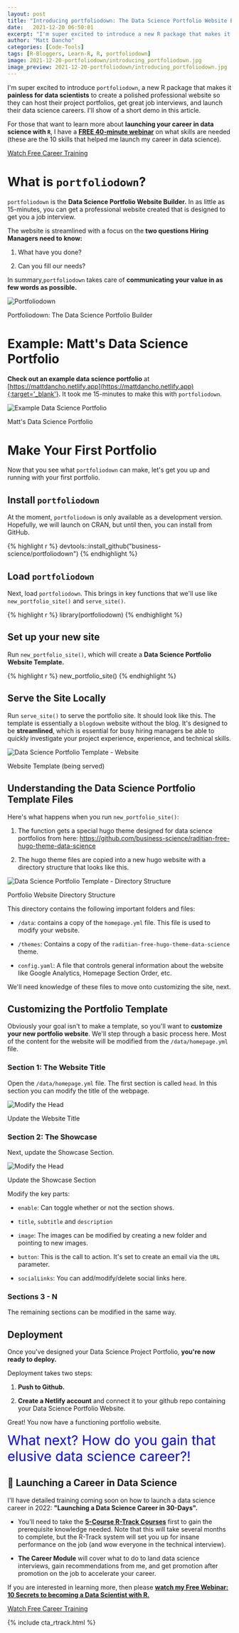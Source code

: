 ```yaml
---
layout: post
title: "Introducing portfoliodown: The Data Science Portfolio Website Builder"
date:   2021-12-20 06:50:01
excerpt: "I'm super excited to introduce a new R package that makes it painless for data scientists to create a professional."
author: "Matt Dancho"
categories: [Code-Tools]
tags: [R-Bloggers, Learn-R, R, portfoliodown]
image: 2021-12-20-portfoliodown/introducing_portfoliodown.jpg
image_preview: 2021-12-20-portfoliodown/introducing_portfoliodown.jpg
---
```


I'm super excited to introduce `portfoliodown`, a new R package that makes it __painless for data scientists__ to create a polished professional website so they can host their project portfolios, get great job interviews, and launch their data science careers. I'll show of a short demo in this article. 

For those that want to learn more about __launching your career in data science with `R`__, I have a [__FREE 40-minute webinar__](https://mailchi.mp/business-science/rtrack-master-class-signup-3) on what skills are needed (these are the 10 skills that helped me launch my career in data science).

<p class="text-center">
  <a class="btn btn-xxl-wide-green" href="https://mailchi.mp/business-science/rtrack-master-class-signup-3">
  Watch Free Career Training
  </a>
</p>

# What is `portfoliodown`?

`portfoliodown` is the __Data Science Portfolio Website Builder.__ In as little as 15-minutes, you can get a professional website created that is designed to get you a job interview. 

The website is streamlined with a focus on the __two questions Hiring Managers need to know:__ 

1. What have you done? 

2. Can you fill our needs?

In summary,`portfoliodown` takes care of __communicating your value in as few words as possible.__ 

![Portfoliodown](/assets/2021-12-20-portfoliodown/introducing_portfoliodown.jpg)

<p class="text-center date">Portfoliodown: The Data Science Portfolio Builder</p>

# Example: Matt's Data Science Portfolio

__Check out an example data science portfolio__ at [https://mattdancho.netlify.app](https://mattdancho.netlify.app){:target='_blank'}. It took me 15-minutes to make this with `portfoliodown`. 

![Example Data Science Portfolio](/assets/2021-12-20-portfoliodown/example_portfolio.gif)

<p class="text-center date">Matt's Data Science Portfolio</p>

# Make Your First Portfolio

Now that you see what `portfoliodown` can make, let's get you up and running with your first portfolio. 

## Install `portfoliodown`

At the moment, `portfoliodown` is only available as a development version. Hopefully, we will launch on CRAN, but until then, you can install from GitHub. 

{% highlight r %}
devtools::install_github("business-science/portfoliodown")
{% endhighlight %}

## Load `portfoliodown`

Next, load `portfoliodown`. This brings in key functions that we'll use like `new_portfolio_site()` and `serve_site()`.

{% highlight r %}
library(portfoliodown)
{% endhighlight %}

## Set up your new site

Run `new_portfolio_site()`, which will create a __Data Science Portfolio Website Template.__  

{% highlight r %}
new_portfolio_site()
{% endhighlight %}

## Serve the Site Locally

Run `serve_site()` to serve the portfolio site. It should look like this. The template is essentially a `blogdown` website without the blog. It's designed to be __streamlined__, which is essential for busy hiring managers be able to quickly investigate your project experience, experience, and technical skills. 

![Data Science Portfolio Template - Website](/assets/2021-12-20-portfoliodown/portfolio_example.jpg)

<p class="text-center date">Website Template (being served)</p>

## Understanding the Data Science Portfolio Template Files

Here's what happens when you run `new_portfolio_site()`:

1. The function gets a special hugo theme designed for data science portfolios from here: https://github.com/business-science/raditian-free-hugo-theme-data-science

2. The hugo theme files are copied into a new hugo website with a directory structure that looks like this. 

![Data Science Portfolio Template - Directory Structure](/assets/2021-12-20-portfoliodown/portfolio_files.jpg)

<p class="text-center date">Portfolio Website Directory Structure</p>

This directory contains the following important folders and files:

- `/data`: contains a copy of the `homepage.yml` file. This file is used to modify your website. 

- `/themes`: Contains a copy of the `raditian-free-hugo-theme-data-science` theme. 

- `config.yaml`: A file that controls general information about the website like Google Analytics, Homepage Section Order, etc. 


We'll need knowledge of these files to move onto customizing the site, next. 

## Customizing the Portfolio Template

Obviously your goal isn't to make a template, so you'll want to __customize your new portfolio website__. We'll step through a basic process here. Most of the content for the website will be modified from the `/data/homepage.yml` file. 

### Section 1: The Website Title

Open the `/data/homepage.yml` file. The first section is called `head`. In this section you can modify the title of the webpage. 


![Modify the Head](/assets/2021-12-20-portfoliodown/section_00_head.jpg)

<p class="text-center date">Update the Website Title</p>


### Section 2: The Showcase

Next, update the Showcase Section. 

![Modify the Head](/assets/2021-12-20-portfoliodown/section_01_showcase.jpg)

<p class="text-center date">Update the Showcase Section</p>

Modify the key parts:

- `enable`: Can toggle whether or not the section shows. 

- `title`, `subtitle` and `description`

- `image`: The images can be modified by creating a new folder and pointing to new images. 

- `button`: This is the call to action. It's set to create an email via the `URL` parameter. 

- `socialLinks`: You can add/modify/delete social links here. 

### Sections 3 - N

The remaining sections can be modified in the same way. 

## Deployment

Once you've designed your Data Science Project Portfolio, __you're now ready to deploy.__ 

Deployment takes two steps:

1. __Push to Github.__ 

2. __Create a Netlify account__ and connect it to your github repo containing your Data Science Portfolio Website. 

Great! You now have a functioning portfolio website. 

<span style='font-size:30px;color:blue;'>What next? How do you gain that elusive data science career?!</span>

## 🚀 Launching a Career in Data Science

I'll have detailed training coming soon on how to launch a data science career in 2022: __"Launching a Data Science Career in 30-Days".__ 

- You'll need to take the [__5-Course R-Track Courses__](https://university.business-science.io/p/5-course-bundle-machine-learning-web-apps-time-series) first to gain the prerequisite knowledge needed. Note that this will take several months to complete, but the R-Track system will set you up for insane performance on the job (and wow everyone in the technical interview). 

- __The Career Module__ will cover what to do to land data science interviews, gain recommendations from me, and get promotion after promotion on the job to accelerate your career. 

If you are interested in learning more, then please [__watch my Free Webinar: 10 Secrets to becoming a Data Scientist with R.__](https://mailchi.mp/business-science/rtrack-master-class-signup-3)

<p class="text-center">
  <a class="btn btn-xxl-wide-green" href="https://mailchi.mp/business-science/rtrack-master-class-signup-3">
  Watch Free Career Training
  </a>
</p>

{% include cta_rtrack.html %}
